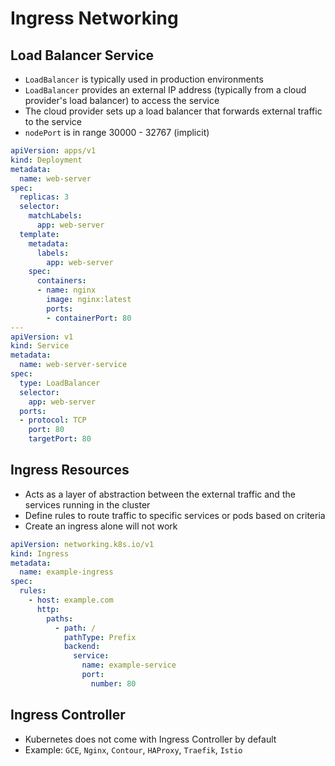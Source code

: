 # Ingress Networking

## Load Balancer Service

* `LoadBalancer` is typically used in production environments
* `LoadBalancer` provides an external IP address (typically from a cloud provider's load balancer) to access the service
* The cloud provider sets up a load balancer that forwards external traffic to the service
* `nodePort` is in range 30000 - 32767 (implicit)

```yaml
apiVersion: apps/v1
kind: Deployment
metadata:
  name: web-server
spec:
  replicas: 3
  selector:
    matchLabels:
      app: web-server
  template:
    metadata:
      labels:
        app: web-server
    spec:
      containers:
      - name: nginx
        image: nginx:latest
        ports:
        - containerPort: 80
---
apiVersion: v1
kind: Service
metadata:
  name: web-server-service
spec:
  type: LoadBalancer
  selector:
    app: web-server
  ports:
  - protocol: TCP
    port: 80
    targetPort: 80
```

## Ingress Resources

*  Acts as a layer of abstraction between the external traffic and the services running in the cluster
*  Define rules to route traffic to specific services or pods based on criteria
*  Create an ingress alone will not work

```yaml
apiVersion: networking.k8s.io/v1
kind: Ingress
metadata:
  name: example-ingress
spec:
  rules:
    - host: example.com
      http:
        paths:
          - path: /
            pathType: Prefix
            backend:
              service:
                name: example-service
                port:
                  number: 80
```

## Ingress Controller

* Kubernetes does not come with Ingress Controller by default
* Example: `GCE`, `Nginx`, `Contour`, `HAProxy`, `Traefik`, `Istio`
